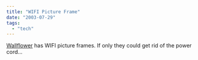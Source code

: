 ```yaml
---
title: "WIFI Picture Frame"
date: "2003-07-29"
tags: 
  - "tech"
---
```


[Wallflower](http://www.wallflower-systems.com/ "Welcome to Wallflower") has WIFI picture frames. If only they could get rid of the power cord...
